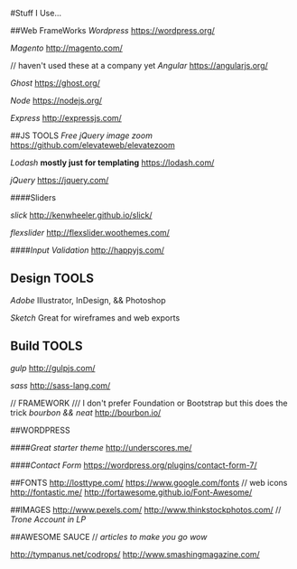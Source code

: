 #Stuff I Use…

##Web FrameWorks
*Wordpress*
https://wordpress.org/

*Magento*
http://magento.com/

// haven't used these at a company yet
*Angular*
https://angularjs.org/

*Ghost*
https://ghost.org/

*Node*
https://nodejs.org/

*Express*
http://expressjs.com/

##JS TOOLS
*Free jQuery image zoom*
https://github.com/elevateweb/elevatezoom

*Lodash*
**mostly just for templating**
https://lodash.com/

*jQuery*
https://jquery.com/

####Sliders

*slick*
http://kenwheeler.github.io/slick/

*flexslider*
http://flexslider.woothemes.com/

####*Input Validation*
http://happyjs.com/

## Design TOOLS

*Adobe*
Illustrator, InDesign, && Photoshop

*Sketch*
Great for wireframes and web exports

## Build TOOLS
*gulp*
http://gulpjs.com/

*sass*
http://sass-lang.com/

// FRAMEWORK
/// I don't prefer Foundation or Bootstrap but this does the trick
*bourbon && neat*
http://bourbon.io/

##WORDPRESS

####*Great starter theme*
http://underscores.me/

####*Contact Form*
https://wordpress.org/plugins/contact-form-7/

##FONTS
http://losttype.com/
https://www.google.com/fonts
// web icons
http://fontastic.me/
http://fortawesome.github.io/Font-Awesome/

##IMAGES
http://www.pexels.com/
http://www.thinkstockphotos.com/  // *Trone Account in LP*

##AWESOME SAUCE
// *articles to make you go wow*

http://tympanus.net/codrops/
http://www.smashingmagazine.com/
